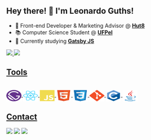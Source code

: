 ## Hey there! 👋 I'm Leonardo Guths!

- 🧩 Front-end Developer & Marketing Advisor @ **[Hut8](http://www.hut8.com.br/)**
- 📚 Computer Science Student @ **[UFPel](https://portal.ufpel.edu.br/)**
- 🌱 Currently studying **[Gatsby JS](https://www.gatsbyjs.com/)**

<div>
  <a href="https://github.com/LeonardoGuths">
  <img height="180em" src="https://github-readme-stats.vercel.app/api?username=LeonardoGuths&show_icons=true&theme=chartreuse-dark&include_all_commits=true&count_private=true&border_radius=20&border_color=000000&icon_color=7ffe00&hide_rank=true&custom_title=%3Cdiv%20className=%22github-status%22%3E"/>
  <img height="180em" src="https://github-readme-stats.vercel.app/api/top-langs/?username=LeonardoGuths&layout=compact&langs_count=7&theme=chartreuse-dark&border_radius=20&border_color=000000&custom_title=console.log(topLanguages);"/>
</div>
  
## Tools
<div style="display: inline_block"><br>
  <img align="center" alt="Guths-Gatsby" height="30" width="40" src="https://raw.githubusercontent.com/devicons/devicon/master/icons/gatsby/gatsby-original.svg">
  <img align="center" alt="Guths-React" height="30" width="40" src="https://raw.githubusercontent.com/devicons/devicon/master/icons/react/react-original.svg">
  <img align="center" alt="Guths-Js" height="30" width="40" src="https://raw.githubusercontent.com/devicons/devicon/master/icons/javascript/javascript-plain.svg">
  <img align="center" alt="Guths-HTML" height="30" width="40" src="https://raw.githubusercontent.com/devicons/devicon/master/icons/html5/html5-original.svg">
  <img align="center" alt="Guths-CSS" height="30" width="40" src="https://raw.githubusercontent.com/devicons/devicon/master/icons/css3/css3-original.svg">
  <img align="center" alt="Guths-Git" height="30" width="40" src="https://raw.githubusercontent.com/devicons/devicon/master/icons/git/git-original.svg">
  <img align="center" alt="Guths-C" height="30" width="40" src="https://raw.githubusercontent.com/devicons/devicon/master/icons/c/c-original.svg">
  <img align="center" alt="Guths-Java" height="30" width="40" src="https://raw.githubusercontent.com/devicons/devicon/master/icons/java/java-original.svg">
</div>
  
  ## Contact
  
<div>
  <a href="https://www.linkedin.com/in/leonardoguths" target="_blank"><img src="https://img.shields.io/badge/-LinkedIn-%230077B5?style=for-the-badge&logo=linkedin&logoColor=white" target="_blank"></a>
  <a href="https://instagram.com/leonardoguths" target="_blank"><img src="https://img.shields.io/badge/-Instagram-%23E4405F?style=for-the-badge&logo=instagram&logoColor=white" target="_blank"></a>
    <a href = "mailto:ldsguths@inf.ufpel.edu.br"><img src="https://img.shields.io/badge/-Gmail-%23333?style=for-the-badge&logo=gmail&logoColor=white" target="_blank"></a>
</div>
